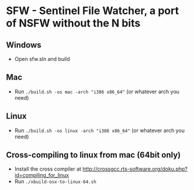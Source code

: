 # SFW - Sentinel File Watcher, a port of NSFW without the N bits

## Windows

- Open sfw.sln and build

## Mac

- Run `./build.sh -os mac -arch "i386 x86_64"` (or whatever arch you need)

## Linux

- Run `./build.sh -os linux -arch "i386 x86_64"` (or whatever arch you need)

## Cross-compiling to linux from mac (64bit only)

- Install the cross compiler at http://crossgcc.rts-software.org/doku.php?id=compiling_for_linux
- Run `./xbuild-osx-to-linux-64.sh`
